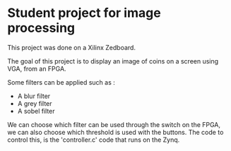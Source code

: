 # Student project for image processing

This project was done on a Xilinx Zedboard.

The goal of this project is to display an image of coins on a screen using VGA, from an FPGA.

Some filters can be applied such as :
* A blur filter
* A grey filter
* A sobel filter

We can choose which filter can be used through the switch on the FPGA, we can also choose which threshold is used with the buttons. The code to control this, is the 'controller.c' code that runs on the Zynq.